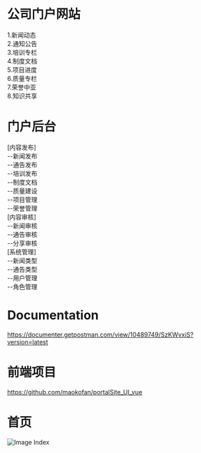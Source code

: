 # 公司门户网站
1.新闻动态  
2.通知公告  
3.培训专栏   
4.制度文档  
5.项目进度  
6.质量专栏  
7.荣誉中亚  
8.知识共享   
# 门户后台  
  [内容发布]   
  	--新闻发布  
  	--通告发布  
  	--培训发布  
  	--制度文档  
  	--质量建设  
  	--项目管理  
  	--荣誉管理  
  [内容审核]  
  	--新闻审核  
  	--通告审核  
  	--分享审核  
  [系统管理]  
  	--新闻类型  
  	--通告类型  
  	--用户管理  
  	--角色管理  
# Documentation  
https://documenter.getpostman.com/view/10489749/SzKWvxiS?version=latest      
# 前端项目  
https://github.com/maokofan/portalSite_UI_vue 
# 首页
![Image Index](https://github.com/maokofan/portalSite/raw/master/img/index.jpg)


